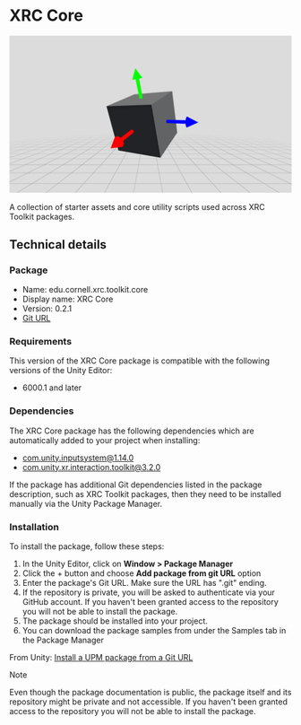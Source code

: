 # XRC Core

![edu.cornell.xrc.toolkit.core](images/overview/edu.cornell.xrc.toolkit.core.png)

A collection of starter assets and core utility scripts used across XRC Toolkit packages.

## Technical details

### Package

* Name: edu.cornell.xrc.toolkit.core
* Display name: XRC Core
* Version: 0.2.1
* [Git URL](https://github.com/xrcollaboratory/edu.cornell.xrc.toolkit.core.git)

### Requirements

This version of the XRC Core package is compatible with the following versions of the Unity Editor:

* 6000.1 and later

### Dependencies

The XRC Core package has the following dependencies which are automatically added to your project when installing:

* com.unity.inputsystem@1.14.0
* com.unity.xr.interaction.toolkit@3.2.0

If the package has additional Git dependencies listed in the package description, such as XRC Toolkit packages, then they need to be installed manually via the Unity Package Manager.

### Installation

To install the package, follow these steps:
1. In the Unity Editor, click on **Window > Package Manager**
2. Click the + button and choose **Add package from git URL** option
3. Enter the package's Git URL. Make sure the URL has ".git" ending.
4. If the repository is private, you will be asked to authenticate via your GitHub account. If you haven't been granted access to the repository you will not be able to install the package.
5. The package should be installed into your project.
6. You can download the package samples from under the Samples tab in the Package Manager

From Unity: [Install a UPM package from a Git URL](https://docs.unity3d.com/6000.0/Documentation/Manual/upm-ui-giturl.html)

> [!NOTE]
> Even though the package documentation is public, the package itself and its repository might be private and not accessible. If you haven't been granted access to the repository you will not be able to install the package.

